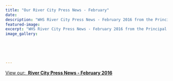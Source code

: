 ```yaml
---
title: "Our River City Press News - February"
date: 
description: "WHS River City Press News - February 2016 from the Principal."
featured-image: 
excerpt: "WHS River City Press News - February 2016 from the Principal."
image_gallery:
	
	
	
	
	
---
```


<p><a style="line-height: 1.5;" href="http://c1940652.r52.cf0.rackcdn.com/579e7d0cb8d39a2071000d94/WHS-Rivercity-Press---Feb-2016.pdf"><span>View our: &nbsp;<strong>River City Press News - February 2016</strong></span></a></p>

